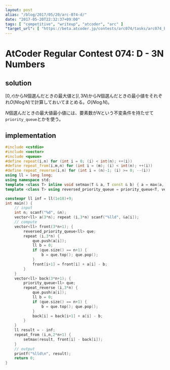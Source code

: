```yaml
---
layout: post
alias: "/blog/2017/05/20/arc-074-d/"
date: "2017-05-20T22:32:37+09:00"
tags: [ "competitive", "writeup", "atcoder", "arc" ]
"target_url": [ "https://beta.atcoder.jp/contests/arc074/tasks/arc074_b" ]
---
```


# AtCoder Regular Contest 074: D - 3N Numbers

## solution

$[0, r)$から$N$個選んだときの最大値と$[l, 3N)$から$N$個選んだときの最小値をそれぞれ$O(N \log N)$で計算しておいてまとめる。$O(N \log N)$。

$N$個選んだときの最大値最小値には、要素数が$N$という不変条件を持たせて`priority_queue`とかを使う。

## implementation

``` c++
#include <cstdio>
#include <vector>
#include <queue>
#define repeat(i,n) for (int i = 0; (i) < int(n); ++(i))
#define repeat_from(i,m,n) for (int i = (m); (i) < int(n); ++(i))
#define repeat_reverse(i,n) for (int i = (n)-1; (i) >= 0; --(i))
using ll = long long;
using namespace std;
template <class T> inline void setmax(T & a, T const & b) { a = max(a, b); }
template <class T> using reversed_priority_queue = priority_queue<T, vector<T>, greater<T> >;

constexpr ll inf = ll(1e18)+9;
int main() {
    // input
    int n; scanf("%d", &n);
    vector<ll> a(3*n); repeat (i,3*n) scanf("%lld", &a[i]);
    // compute
    vector<ll> front(3*n+1); {
        reversed_priority_queue<ll> que;
        repeat (i,3*n) {
            que.push(a[i]);
            ll b = 0;
            if (que.size() == n+1) {
                b = que.top(); que.pop();
            }
            front[i+1] = front[i] + a[i] - b;
        }
    }
    vector<ll> back(3*n+1); {
        priority_queue<ll> que;
        repeat_reverse (i,3*n) {
            que.push(a[i]);
            ll b = 0;
            if (que.size() == n+1) {
                b = que.top(); que.pop();
            }
            back[i] = back[i+1] + a[i] - b;
        }
    }
    ll result = - inf;
    repeat_from (i,n,2*n+1) {
        setmax(result, front[i] - back[i]);
    }
    // output
    printf("%lld\n", result);
    return 0;
}
```
